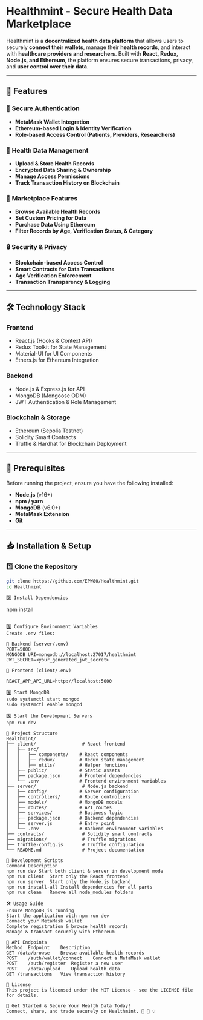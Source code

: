 # Healthmint - Secure Health Data Marketplace

Healthmint is a **decentralized health data platform** that allows users to securely **connect their wallets**, manage their **health records**, and interact with **healthcare providers and researchers**. Built with **React, Redux, Node.js, and Ethereum**, the platform ensures secure transactions, privacy, and **user control over their data**.

---

## **🚀 Features**

### 🔐 **Secure Authentication**

- **MetaMask Wallet Integration**
- **Ethereum-based Login & Identity Verification**
- **Role-based Access Control (Patients, Providers, Researchers)**

### 📂 **Health Data Management**

- **Upload & Store Health Records**
- **Encrypted Data Sharing & Ownership**
- **Manage Access Permissions**
- **Track Transaction History on Blockchain**

### 🛒 **Marketplace Features**

- **Browse Available Health Records**
- **Set Custom Pricing for Data**
- **Purchase Data Using Ethereum**
- **Filter Records by Age, Verification Status, & Category**

### 🔒 **Security & Privacy**

- **Blockchain-based Access Control**
- **Smart Contracts for Data Transactions**
- **Age Verification Enforcement**
- **Transaction Transparency & Logging**

---

## **🛠️ Technology Stack**

### **Frontend**

- React.js (Hooks & Context API)
- Redux Toolkit for State Management
- Material-UI for UI Components
- Ethers.js for Ethereum Integration

### **Backend**

- Node.js & Express.js for API
- MongoDB (Mongoose ODM)
- JWT Authentication & Role Management

### **Blockchain & Storage**

- Ethereum (Sepolia Testnet)
- Solidity Smart Contracts
- Truffle & Hardhat for Blockchain Deployment

---

## **📌 Prerequisites**

Before running the project, ensure you have the following installed:

- **Node.js** (v16+)
- **npm / yarn**
- **MongoDB** (v6.0+)
- **MetaMask Extension**
- **Git**

---

## **📥 Installation & Setup**

### **1️⃣ Clone the Repository**

```bash
git clone https://github.com/EPW80/Healthmint.git
cd Healthmint

2️⃣ Install Dependencies
```

npm install

```

3️⃣ Configure Environment Variables
Create .env files:

📂 Backend (server/.env)
PORT=5000
MONGODB_URI=mongodb://localhost:27017/healthmint
JWT_SECRET=<your_generated_jwt_secret>

📂 Frontend (client/.env)

REACT_APP_API_URL=http://localhost:5000

4️⃣ Start MongoDB
sudo systemctl start mongod
sudo systemctl enable mongod

5️⃣ Start the Development Servers
npm run dev

📂 Project Structure
Healthmint/
├── client/                 # React frontend
│   ├── src/
│   │   ├── components/    # React components
│   │   ├── redux/         # Redux state management
│   │   ├── utils/         # Helper functions
│   ├── public/            # Static assets
│   ├── package.json       # Frontend dependencies
│   └── .env               # Frontend environment variables
├── server/                 # Node.js backend
│   ├── config/            # Server configuration
│   ├── controllers/       # Route controllers
│   ├── models/            # MongoDB models
│   ├── routes/            # API routes
│   ├── services/          # Business logic
│   ├── package.json       # Backend dependencies
│   ├── server.js          # Entry point
│   └── .env               # Backend environment variables
├── contracts/              # Solidity smart contracts
├── migrations/             # Truffle migrations
├── truffle-config.js       # Truffle configuration
└── README.md               # Project documentation

📌 Development Scripts
Command	Description
npm run dev	Start both client & server in development mode
npm run client	Start only the React frontend
npm run server	Start only the Node.js backend
npm run install-all	Install dependencies for all parts
npm run clean	Remove all node_modules folders

🛠️ Usage Guide
Ensure MongoDB is running
Start the application with npm run dev
Connect your MetaMask wallet
Complete registration & browse health records
Manage & transact securely with Ethereum

📩 API Endpoints
Method	Endpoint	Description
GET	/data/browse	Browse available health records
POST	/auth/wallet/connect	Connect a MetaMask wallet
POST	/auth/register	Register a new user
POST	/data/upload	Upload health data
GET	/transactions	View transaction history

📜 License
This project is licensed under the MIT License - see the LICENSE file for details.

🚀 Get Started & Secure Your Health Data Today!
Connect, share, and trade securely on Healthmint. 🏥 🔐 💡
```
